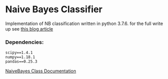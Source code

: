 <h1>Naive Bayes Classifier</h1>
<p>
    Implementation of NB classification written in python 3.7.6.
    for the full write up see <a href="">this blog article</a>
</p>
<h3>Dependencies:</h3>
<div>

    scipy==1.4.1
    numpy==1.18.1
    pandas==0.25.3

</div>
<p>
<a href="./docs/naivebayes.html">NaiveBayes Class Documentation</a>
</p>
